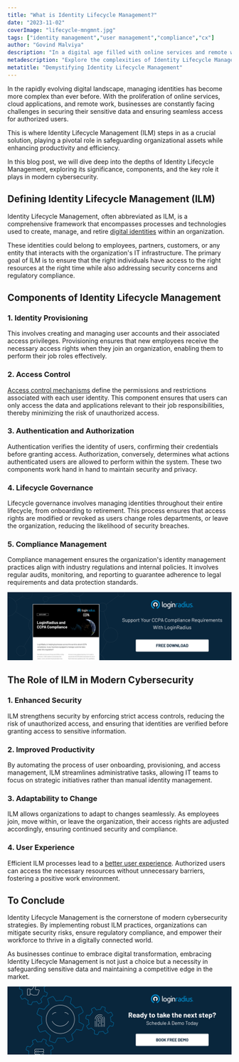 ```yaml
---
title: "What is Identity Lifecycle Management?"
date: "2023-11-02"
coverImage: "lifecycle-mngmnt.jpg"
tags: ["identity management","user management","compliance","cx"]
author: "Govind Malviya"
description: "In a digital age filled with online services and remote work, securing sensitive data is paramount. Our blog delves into Identity Lifecycle Management (ILM), an essential business solution. Discover the components of ILM, its role in cybersecurity, and how it ensures authorized access while addressing security concerns and compliance. Stay ahead in the digital landscape by embracing the power of Identity Lifecycle Management."
metadescription: "Explore the complexities of Identity Lifecycle Management (ILM) in our latest blog. Learn about its components, significance in modern cybersecurity, and how it enhances security while boosting productivity. Dive into the world of ILM and safeguard your organizational assets."
metatitle: "Demystifying Identity Lifecycle Management"
---
```


In the rapidly evolving digital landscape, managing identities has become more complex than ever before. With the proliferation of online services, cloud applications, and remote work, businesses are constantly facing challenges in securing their sensitive data and ensuring seamless access for authorized users. 

This is where Identity Lifecycle Management (ILM) steps in as a crucial solution, playing a pivotal role in safeguarding organizational assets while enhancing productivity and efficiency. 

In this blog post, we will dive deep into the depths of Identity Lifecycle Management, exploring its significance, components, and the key role it plays in modern cybersecurity.

## Defining Identity Lifecycle Management (ILM)

Identity Lifecycle Management, often abbreviated as ILM, is a comprehensive framework that encompasses processes and technologies used to create, manage, and retire [digital identities](https://www.loginradius.com/blog/identity/what-is-iam/) within an organization. 

These identities could belong to employees, partners, customers, or any entity that interacts with the organization's IT infrastructure. The primary goal of ILM is to ensure that the right individuals have access to the right resources at the right time while also addressing security concerns and regulatory compliance.

## Components of Identity Lifecycle Management

### 1. Identity Provisioning

This involves creating and managing user accounts and their associated access privileges. Provisioning ensures that new employees receive the necessary access rights when they join an organization, enabling them to perform their job roles effectively.

### 2. Access Control

[Access control mechanisms](https://www.loginradius.com/role-management/) define the permissions and restrictions associated with each user identity. This component ensures that users can only access the data and applications relevant to their job responsibilities, thereby minimizing the risk of unauthorized access.

### 3. Authentication and Authorization

Authentication verifies the identity of users, confirming their credentials before granting access. Authorization, conversely, determines what actions authenticated users are allowed to perform within the system. These two components work hand in hand to maintain security and privacy.

### 4. Lifecycle Governance

Lifecycle governance involves managing identities throughout their entire lifecycle, from onboarding to retirement. This process ensures that access rights are modified or revoked as users change roles departments, or leave the organization, reducing the likelihood of security breaches.

### 5. Compliance Management

Compliance management ensures the organization's identity management practices align with industry regulations and internal policies. It involves regular audits, monitoring, and reporting to guarantee adherence to legal requirements and data protection standards.

[![DS-ccpa-compliance](DS-ccpa-compliance.png)](https://www.loginradius.com/resource/loginradius-and-ccpa-compliance)

## The Role of ILM in Modern Cybersecurity

### 1. Enhanced Security

ILM strengthens security by enforcing strict access controls, reducing the risk of unauthorized access, and ensuring that identities are verified before granting access to sensitive information.

### 2. Improved Productivity

By automating the process of user onboarding, provisioning, and access management, ILM streamlines administrative tasks, allowing IT teams to focus on strategic initiatives rather than manual identity management.

### 3. Adaptability to Change

ILM allows organizations to adapt to changes seamlessly. As employees join, move within, or leave the organization, their access rights are adjusted accordingly, ensuring continued security and compliance.

### 4. User Experience

Efficient ILM processes lead to a [better user experience](https://www.loginradius.com/customer-experience-solutions/). Authorized users can access the necessary resources without unnecessary barriers, fostering a positive work environment.

## To Conclude

Identity Lifecycle Management is the cornerstone of modern cybersecurity strategies. By implementing robust ILM practices, organizations can mitigate security risks, ensure regulatory compliance, and empower their workforce to thrive in a digitally connected world. 

As businesses continue to embrace digital transformation, embracing Identity Lifecycle Management is not just a choice but a necessity in safeguarding sensitive data and maintaining a competitive edge in the market.

[![book-a-free-demo-loginradius](../../assets/book-a-demo-loginradius.png)](https://www.loginradius.com/book-a-demo/)